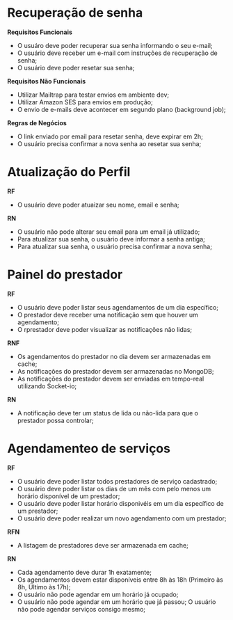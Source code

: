 # Recuperação de senha

**Requisitos Funcionais**

- O usuáro deve poder recuperar sua senha informando o seu e-mail;
- O usuário deve receber um e-mail com instruções de recuperação de senha;
- O usuário deve poder resetar sua senha;

**Requisitos Não Funcionais**

- Utilizar Mailtrap para testar envios em ambiente dev;
- Utilizar Amazon SES para envios em produção;
- O envio de e-mails deve acontecer em segundo plano (background job);

**Regras de Negócios**

- O link enviado por email para resetar senha, deve expirar em 2h;
- O usuário precisa confirmar a nova senha ao resetar sua senha;

# Atualização do Perfil

**RF**

- O usuário deve poder atuaizar seu nome, email e senha;

**RN**

- O usuário não pode alterar seu email para um email já utilizado;
- Para atualizar sua senha, o usuário deve informar a senha antiga;
- Para atualizar sua senha, o usuário precisa confirmar a nova senha;

# Painel do prestador

**RF**

- O usuário deve poder listar seus agendamentos de um dia específico;
- O prestador deve receber uma notificação sem que houver um agendamento;
- O rprestador deve poder visualizar as notificações não lidas;

**RNF**

- Os agendamentos do prestador no dia devem ser armazenadas em cache;
- As notificações do prestador devem ser armazenadas no MongoDB;
- As notificações do prestador devem ser enviadas em tempo-real utilizando Socket-io;

**RN**

- A notificação deve ter um status de lida ou não-lida para que o prestador possa controlar;

# Agendamenteo de serviços

**RF**

- O usuário deve poder listar todos prestadores de serviço cadastrado;
- O usuário deve poder listar os dias de um mês com pelo menos um horário disponível de um prestador;
- O usuário deve poder listar horário disponivéis em um dia específico de um prestador;
- O usuário deve poder realizar um novo agendamento com um prestador;

**RFN**

- A listagem de prestadores deve ser armazenada em cache;

**RN**

- Cada agendamento deve durar 1h exatamente;
- Os agendamentos devem estar disponíveis entre 8h às 18h (Primeiro às 8h, Último às 17h);
- O usuário não pode agendar em um horário já ocupado;
- O usuário não pode agendar em um horário que já passou;
  O usuário não pode agendar serviços consigo mesmo;
